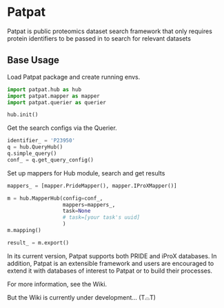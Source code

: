 # Patpat

Patpat is public proteomics dataset search framework that
only requires protein identifiers to be passed in to search for relevant datasets

## Base Usage

Load Patpat package and create running envs.

```Python
import patpat.hub as hub
import patpat.mapper as mapper
import patpat.querier as querier

hub.init()
```
Get the search configs via the Querier.
```python
identifier_ = 'P23950'
q = hub.QueryHub()
q.simple_query()
conf_ = q.get_query_config()
```
Set up mappers for Hub module, search and get results
```python
mappers_ = [mapper.PrideMapper(), mapper.IProXMapper()]

m = hub.MapperHub(config=conf_,
                  mappers=mappers_,
                  task=None
                  # task=[your task's uuid]
                  )
m.mapping()

result_ = m.export()
```
In its current version, Patpat supports both PRIDE and iProX databases. In addition, 
Patpat is an extensible framework and users are encouraged to extend it with databases of interest to Patpat or
to build their processes. 

For more information, see the Wiki. 

But the Wiki is currently under development... (T⌓T)




